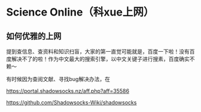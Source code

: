 # Science Online（科xue上网）

## 如何优雅的上网

提到查信息、查资料和知识扫盲，大家的第一直觉可能就是，百度一下啦！没有百度解决不了的啦！作为中文最大的搜索引擎，以中文关键子进行搜素，百度确实不赖～



有时候因为查阅文献、寻找bug解决办法，在

https://portal.shadowsocks.nz/aff.php?aff=35586

https://github.com/Shadowsocks-Wiki/shadowsocks